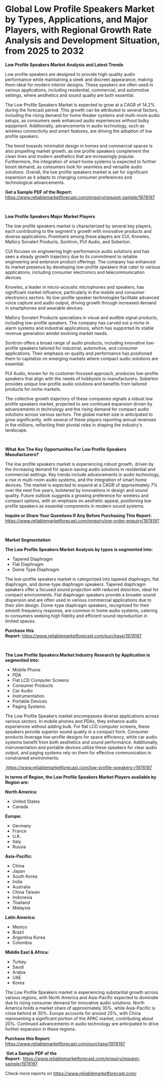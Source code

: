 <p><h1>Global Low Profile Speakers Market by Types, Applications, and Major Players, with Regional Growth Rate Analysis and Development Situation, from 2025 to 2032</h1></p><p><strong>Low Profile Speakers Market Analysis and Latest Trends</strong></p>
<p><p>Low profile speakers are designed to provide high-quality audio performance while maintaining a sleek and discreet appearance, making them ideal for modern interior designs. These speakers are often used in various applications, including residential, commercial, and automotive settings, where aesthetics and sound quality are both essential.</p><p>The Low Profile Speakers Market is expected to grow at a CAGR of 14.2% during the forecast period. This growth can be attributed to several factors, including the rising demand for home theater systems and multi-room audio setups, as consumers seek enhanced audio experiences without bulky equipment. Additionally, advancements in audio technology, such as wireless connectivity and smart features, are driving the adoption of low profile speakers.</p><p>The trend towards minimalist design in homes and commercial spaces is also propelling market growth, as low profile speakers complement the clean lines and modern aesthetics that are increasingly popular. Furthermore, the integration of smart home systems is expected to further boost demand, as consumers look for seamless and versatile audio solutions. Overall, the low profile speakers market is set for significant expansion as it adapts to changing consumer preferences and technological advancements.</p></p>
<p><strong>Get a Sample PDF of the Report:&nbsp;</strong> <a href="https://www.reliablemarketforecast.com/enquiry/request-sample/1978197?utm_campaign=2195&utm_medium=2&utm_source=Github&utm_content=ia&utm_term=11022025&utm_id=low-profile-speakers">https://www.reliablemarketforecast.com/enquiry/request-sample/1978197</a></p>
<p>&nbsp;</p>
<p><strong>Low Profile Speakers Major Market Players</strong></p>
<p><p>The low profile speakers market is characterized by several key players, each contributing to the segment's growth with innovative products and diverse applications. Prominent among these players are CUI, Knowles, Mallory Sonalert Products, Sonitron, PUI Audio, and Soberton.</p><p>CUI focuses on engineering high-performance audio solutions and has seen a steady growth trajectory due to its commitment to reliable engineering and extensive product offerings. The company has enhanced its market presence by developing low-profile speakers that cater to various applications, including consumer electronics and telecommunication devices.</p><p>Knowles, a leader in micro-acoustic microphones and speakers, has significant market influence, particularly in the mobile and consumer electronics sectors. Its low-profile speaker technologies facilitate advanced voice capture and audio output, driving growth through increased demand in smartphones and wearable devices.</p><p>Mallory Sonalert Products specializes in visual and audible signal products, including low-profile speakers. The company has carved out a niche in alarm systems and industrial applications, which has supported its stable revenue generation amidst evolving market needs.</p><p>Sonitron offers a broad range of audio products, including innovative low-profile speakers tailored for industrial, automotive, and consumer applications. Their emphasis on quality and performance has positioned them to capitalize on emerging markets where compact audio solutions are essential.</p><p>PUI Audio, known for its customer-focused approach, produces low-profile speakers that align with the needs of hobbyists to manufacturers. Soberton provides unique low-profile audio solutions and benefits from tailored products for niche markets.</p><p>The collective growth trajectory of these companies signals a robust low profile speakers market, projected to see continued expansion driven by advancements in technology and the rising demand for compact audio solutions across various sectors. The global market size is anticipated to grow significantly, with several of these players reporting annual revenues in the millions, reflecting their pivotal roles in shaping the industry's landscape.</p></p>
<p>&nbsp;</p>
<p><strong>What Are The Key Opportunities For Low Profile Speakers Manufacturers?</strong></p>
<p><p>The low profile speakers market is experiencing robust growth, driven by the increasing demand for space-saving audio solutions in residential and commercial settings. Key trends include advancements in audio technology, a rise in multi-room audio systems, and the integration of smart home devices. The market is expected to expand at a CAGR of approximately 7% over the next five years, bolstered by innovations in design and sound quality. Future outlook suggests a growing preference for wireless and compact options, with an emphasis on aesthetic appeal, positioning low profile speakers as essential components in modern sound systems.</p></p>
<p><strong>Inquire or Share Your Questions If Any Before Purchasing This Report:</strong> <a href="https://www.reliablemarketforecast.com/enquiry/pre-order-enquiry/1978197?utm_campaign=2195&utm_medium=2&utm_source=Github&utm_content=ia&utm_term=11022025&utm_id=low-profile-speakers">https://www.reliablemarketforecast.com/enquiry/pre-order-enquiry/1978197</a></p>
<p>&nbsp;</p>
<p><strong>Market Segmentation</strong></p>
<p><strong>The Low Profile Speakers Market Analysis by types is segmented into:</strong></p>
<p><ul><li>Tapered Diaphragm</li><li>Flat Diaphragm</li><li>Dome Type Diaphragm</li></ul></p>
<p><p>The low-profile speakers market is categorized into tapered diaphragm, flat diaphragm, and dome-type diaphragm speakers. Tapered diaphragm speakers offer a focused sound projection with reduced distortion, ideal for compact environments. Flat diaphragm speakers provide a broader sound dispersion and are often used in various commercial applications due to their slim design. Dome-type diaphragm speakers, recognized for their smooth frequency response, are common in home audio systems, catering to consumers seeking high fidelity and efficient sound reproduction in limited spaces.</p></p>
<p><strong>Purchase this Report:&nbsp;</strong><a href="https://www.reliablemarketforecast.com/purchase/1978197?utm_campaign=2195&utm_medium=2&utm_source=Github&utm_content=ia&utm_term=11022025&utm_id=low-profile-speakers">https://www.reliablemarketforecast.com/purchase/1978197</a></p>
<p>&nbsp;</p>
<p><strong>The Low Profile Speakers Market Industry Research by Application is segmented into:</strong></p>
<p><ul><li>Mobile Phone</li><li>PDA</li><li>Flat LCD Computer Screens</li><li>Consumer Products</li><li>Car Audio</li><li>Instrumentation</li><li>Portable Devices</li><li>Paging Systems</li></ul></p>
<p><p>The Low Profile Speakers market encompasses diverse applications across various sectors. In mobile phones and PDAs, they enhance audio experiences without adding bulk. For flat LCD computer screens, these speakers provide superior sound quality in a compact form. Consumer products leverage low-profile designs for space efficiency, while car audio systems benefit from both aesthetics and sound performance. Additionally, instrumentation and portable devices utilize these speakers for clear audio output, and paging systems rely on them for effective communication in constrained environments.</p></p>
<p><a href="https://www.reliablemarketforecast.com/low-profile-speakers-r1978197?utm_campaign=2195&utm_medium=2&utm_source=Github&utm_content=ia&utm_term=11022025&utm_id=low-profile-speakers">&nbsp;https://www.reliablemarketforecast.com/low-profile-speakers-r1978197</a></p>
<p><strong>In terms of Region, the Low Profile Speakers Market Players available by Region are:</strong></p>
<p>
    <p> <strong> North America: </strong>
        <ul>
            <li>United States</li>
            <li>Canada</li>
        </ul>
        </p> 
    <p> <strong> Europe: </strong>
        <ul>
            <li>Germany</li>
            <li>France</li>
            <li>U.K.</li>
            <li>Italy</li>
            <li>Russia</li>
        </ul>
        </p> 
    <p> <strong> Asia-Pacific: </strong>
        <ul>
            <li>China</li>
            <li>Japan</li>
            <li>South Korea</li>
            <li>India</li>
            <li>Australia</li>
            <li>China Taiwan</li>
            <li>Indonesia</li>
            <li>Thailand</li>
            <li>Malaysia</li>
        </ul>
        </p> 
    <p> <strong> Latin America: </strong>
        <ul>
            <li>Mexico</li>
            <li>Brazil</li>
            <li>Argentina Korea</li>
            <li>Colombia</li>
        </ul>
        </p> 
    <p> <strong> Middle East & Africa: </strong>
        <ul>
            <li>Turkey</li>
            <li>Saudi</li>
            <li>Arabia</li>
            <li>UAE</li>
            <li>Korea</li>
        </ul>
    </p>
    </p>
<p><p>The Low Profile Speakers market is experiencing substantial growth across various regions, with North America and Asia-Pacific expected to dominate due to rising consumer demand for innovative audio solutions. North America holds a market share of approximately 35%, while Asia-Pacific is close behind at 30%. Europe accounts for around 25%, with China representing a significant portion of the APAC market, contributing about 20%. Continued advancements in audio technology are anticipated to drive further expansion in these regions.</p></p>
<p><strong>Purchase this Report: </strong><a href="https://www.reliablemarketforecast.com/purchase/1978197?utm_campaign=2195&utm_medium=2&utm_source=Github&utm_content=ia&utm_term=11022025&utm_id=low-profile-speakers">https://www.reliablemarketforecast.com/purchase/1978197</a></p>
<p>&nbsp;<strong>Get a Sample PDF of the Report:&nbsp;&nbsp;</strong><a href="https://www.reliablemarketforecast.com/enquiry/request-sample/1978197?utm_campaign=2195&utm_medium=2&utm_source=Github&utm_content=ia&utm_term=11022025&utm_id=low-profile-speakers">https://www.reliablemarketforecast.com/enquiry/request-sample/1978197</a></p>
<p><strong></strong></p>
<p>Check more reports on <a href="https://www.reliablemarketforecast.com/?utm_campaign=2195&utm_medium=2&utm_source=Github&utm_content=ia&utm_term=11022025&utm_id=low-profile-speakers">https://www.reliablemarketforecast.com/</a></p>